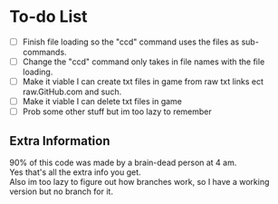 # To-do List
- [ ] Finish file loading so the "ccd" command uses the files as sub-commands.
- [ ] Change the "ccd" command only takes in file names with the file loading.
- [ ] Make it viable I can create txt files in game from raw txt links ect raw.GitHub.com and such.
- [ ] Make it viable I can delete txt files in game
- [ ] Prob some other stuff but im too lazy to remember

## Extra Information
90% of this code was made by a brain-dead person at 4 am.<br>
Yes that's all the extra info you get.<br>
Also im too lazy to figure out how branches work, so I have a working version but no branch for it.